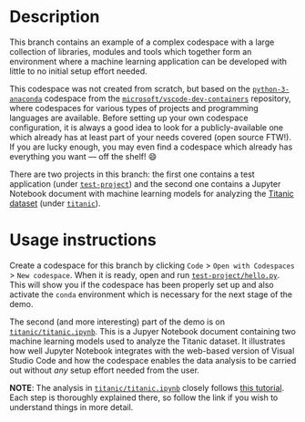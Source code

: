 # Description

This branch contains an example of a complex codespace with a large collection of libraries, modules
and tools which together form an environment where a machine learning application can be developed
with little to no initial setup effort needed.

This codespace was not created from scratch, but based on the
[`python-3-anaconda`](https://github.com/microsoft/vscode-dev-containers/tree/master/containers/python-3-anaconda)
codespace from the [`microsoft/vscode-dev-containers`](https://github.com/microsoft/vscode-dev-containers)
repository, where codespaces for various types of projects and programming languages are available.
Before setting up your own codespace configuration, it is always a good idea to look for a
publicly-available one which already has at least part of your needs covered (open source FTW!).
If you are lucky enough, you may even find a codespace which already has everything you want &mdash;
off the shelf! :smile:

There are two projects in this branch: the first one contains a test application (under
[`test-project`](https://github.com/dassencio/codespaces-demo-python/tree/complex/test-project)) and
the second one contains a Jupyter Notebook document with machine learning models for analyzing the
[Titanic dataset](https://www.openml.org/d/40945) (under
[`titanic`](https://github.com/dassencio/codespaces-demo-python/tree/complex/titanic)).

# Usage instructions

Create a codespace for this branch by clicking `Code` > `Open with Codespaces` > `New codespace`.
When it is ready, open and run
[`test-project/hello.py`](https://github.com/dassencio/codespaces-demo-python/blob/complex/test-project/hello.py).
This will show you if the codespace has been properly set up and also activate the `conda` environment which is
necessary for the next stage of the demo.

The second (and more interesting) part of the demo is on
[`titanic/titanic.ipynb`](https://github.com/dassencio/codespaces-demo-python/blob/complex/titanic/titanic.ipynb).
This is a Jupyer Notebook document containing two machine learning models used to analyze the
Titanic dataset. It illustrates how well Jupyter Notebook integrates with the web-based version of
Visual Studio Code and how the codespace enables the data analysis to be carried out without _any_
setup effort needed from the user.

**NOTE**: The analysis in
[`titanic/titanic.ipynb`](https://github.com/dassencio/codespaces-demo-python/blob/complex/titanic/titanic.ipynb)
closely follows [this tutorial](https://code.visualstudio.com/docs/python/data-science-tutorial).
Each step is thoroughly explained there, so follow the link if you wish to understand things in more
detail.
